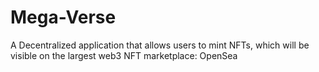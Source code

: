 # Mega-Verse
A Decentralized application that allows users to mint NFTs, which will be visible on the largest web3 NFT marketplace: OpenSea
